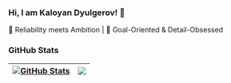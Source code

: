 ### Hi, I am Kaloyan Dyulgerov! 👋

🚀 Reliability meets Ambition | 🎯 Goal-Oriented & Detail-Obsessed

### GitHub Stats

| <a href="#"><img align="center" src="https://github-readme-stats.vercel.app/api?username=KDyulgerov&show_icons=true&include_all_commits=true&hide_border=true" alt="GitHub Stats" /></a> | <a href="#"><img align="center" src="https://github-readme-stats.vercel.app/api/top-langs/?username=KDyulgerov&layout=compact&hide_border=true" /></a> |
| ------------- | ------------- |
